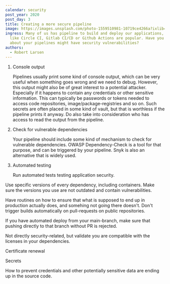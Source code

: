 ```yaml
---
calendar: security
post_year: 2020
post_day: 3
title: Creating a more secure pipeline
image: https://images.unsplash.com/photo-1559510981-10719ce4266a?ixlib=rb-1.2.1&ixid=eyJhcHBfaWQiOjEyMDd9&auto=format&fit=crop&w=1950&q=80
ingress: Many of us has pipeline to build and deploy our applications, and tools
  like Circle CI, Gitlab CI/CD or Github Actions are popular. Have you thought
  about your pipelines might have security vulnerabilities?
authors:
  - Robert Larsen
---
```

1. Console output

   Pipelines usually print some kind of console output, which can be very useful when something goes wrong and we need to debug. However, this output might also be of great interest to a potential attacker. Especially if it happens to contain any credentials or other sensitive information. This can typically be passwords or tokens needed to access code repositories, image/package-registries and so on. Such secrets are often placed in some kind of vault, but that is worthless if the pipeline prints it anyway. Do also take into consideration who has access to read the output from the pipeline. 
2. Check for vulnerable dependencies

   Your pipeline should include some kind of mechanism to check for vulnerable dependencies. OWASP Dependency-Check is a tool for that purpose, and can be triggered by your pipeline. Snyk is also an alternative that is widely used. 
3. Automated testing

   Run automated tests testing application security.

Use specific versions of every dependency, including containers. Make sure the versions you use are not outdated and contain vulnerabilities. 

Have routines on how to ensure that what is supposed to end up in production actually does, and somehing not going there doesn't. Don't trigger builds automatically on pull-requests on public repositories.

If you have automated deploy from your main-branch, make sure that pushing directly to that branch without PR is rejected.

Not directly security-related, but validate you are compatible with the licenses in your dependencies.

Certificate renewal

Secrets

How to prevent credentials and other potentially sensitive data are ending up in the source code.